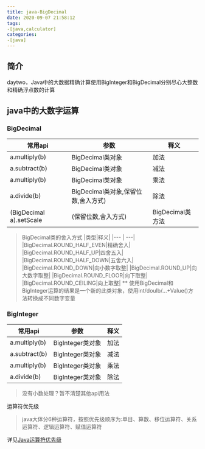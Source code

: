 ```yaml
---
title: java-BigDecimal
date: 2020-09-07 21:58:12
tags:
-[java,calculator]
categories:
-[java]
---
```


## 简介
daytwo，Java中的大数据精确计算使用BigInteger和BigDecimal分别尽心大整数和精确浮点数的计算
<!-- more -->

## java中的大数字运算

### BigDecimal

|常用api|参数|释义|
| --- | ---| --- |
|a.multiply(b)|BigDecimal类对象|加法|
|a.subtract(b)|BigDecimal类对象|减法|
|a.multiply(b)|BigDecimal类对象|乘法|
|a.divide(b)|BigDecimal类对象,保留位数,舍入方式)|除法|
|(BigDecimal a).setScale|(保留位数,舍入方式)|BigDecimal类方法|

> BigDecimal类的舍入方式
|类型|释义|
|--- | ---|
|BigDecimal.ROUND_HALF_EVEN|精确舍入|
|BigDecimal.ROUND_HALF_UP|四舍五入|
|BigDecimal.ROUND_HALF_DOWN|五舍六入|
|BigDecimal.ROUND_DOWN|向小数字取整|
|BigDecimal.ROUND_UP|向大数字取整|
|BigDecimal.ROUND_FLOOR|向下取整|
|BigDecimal.ROUND_CEILING|向上取整|
** 使用BigDecimal和BigInteger运算的结果是一个新的此类对象，使用int/doulb/...+Value()方法转换成不同数字变量
### BigInteger

|常用api|参数|释义|
| --- | ---| --- |
|a.multiply(b)|BigInteger类对象|加法|
|a.subtract(b)|BigInteger类对象|减法|
|a.multiply(b)|BigInteger类对象|乘法|
|a.divide(b)|BigInteger类对象|除法|

> 没有小数处理？暂不清楚其他api用法

运算符优先级
> java大体分6种运算符，按照优先级顺序为:单目、算数、移位运算符、关系运算符、逻辑运算符、赋值运算符

详见[Java运算符优先级](https://www.jianshu.com/p/9d2204712097) 